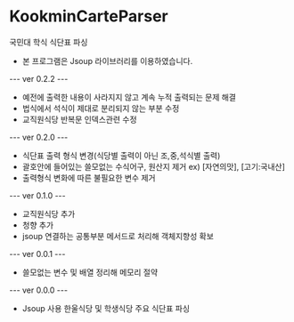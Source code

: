 # KookminCarteParser
국민대 학식 식단표 파싱

* 본 프로그램은 Jsoup 라이브러리를 이용하였습니다.

--- ver 0.2.2 ---
* 예전에 출력한 내용이 사라지지 않고 계속 누적 출력되는 문제 해결
* 법식에서 석식이 제대로 분리되지 않는 부분 수정
* 교직원식당 반복문 인덱스관련 수정

--- ver 0.2.0 ---
* 식단표 출력 형식 변경(식당별 출력이 아닌 조,중,석식별 출력)
* 괄호안에 들어있는 쓸모없는 수식어구, 원산지 제거 ex) [자연의맛], [고기:국내산]
* 출력형식 변화에 따른 불필요한 변수 제거

--- ver 0.1.0 ---
* 교직원식당 추가
* 청향 추가
* jsoup 연결하는 공통부분 메서드로 처리해 객체지향성 확보

--- ver 0.0.1 ---
* 쓸모없는 변수 및 배열 정리해 메모리 절약

--- ver 0.0.0 ---
* Jsoup 사용 한울식당 및 학생식당 주요 식단표 파싱
